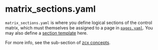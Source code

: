 # matrix_sections.yaml

`matrix_sections.yaml` is where you define logical sections of the control matrix, which must themselves be assigned to a page in [`pages.yaml`](pages.md).
You may also define a [section template](../template-reference.md#section-templates) here.

For more info, see the sub-section of [zcx concepts](../../lessons/getting-started/zcx-concepts.md#matrix-sections).
